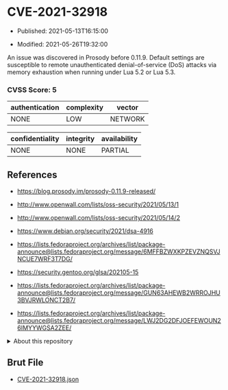 # CVE-2021-32918

- Published: 2021-05-13T16:15:00

- Modified: 2021-05-26T19:32:00

An issue was discovered in Prosody before 0.11.9. Default settings are susceptible to remote unauthenticated denial-of-service (DoS) attacks via memory exhaustion when running under Lua 5.2 or Lua 5.3.

### CVSS Score: **5**

| authentication | complexity | vector |
| --- | --- | --- |
| NONE | LOW | NETWORK |

| confidentiality | integrity | availability |
| --- | --- | --- |
| NONE | NONE | PARTIAL |

## References

* https://blog.prosody.im/prosody-0.11.9-released/

* http://www.openwall.com/lists/oss-security/2021/05/13/1

* http://www.openwall.com/lists/oss-security/2021/05/14/2

* https://www.debian.org/security/2021/dsa-4916

* https://lists.fedoraproject.org/archives/list/package-announce@lists.fedoraproject.org/message/6MFFBZWXKPZEVZNQSVJNCUE7WRF3T7DG/

* https://security.gentoo.org/glsa/202105-15

* https://lists.fedoraproject.org/archives/list/package-announce@lists.fedoraproject.org/message/GUN63AHEWB2WRROJHU3BVJRWLONCT2B7/

* https://lists.fedoraproject.org/archives/list/package-announce@lists.fedoraproject.org/message/LWJ2DG2DFJOEFEWOUN26IMYYWGSA2ZEE/

<details>
<summary>About this repository</summary> 

  This repository is part of the project [Live Hack CVE](https://github.com/Live-Hack-CVE). Main website can be found [www.live-hack.org](https://www.live-hack.org) 
  
  Made by [Sn0wAlice](https://github.com/Sn0wAlice) for the people that care about security and need to have a feed of the latest CVEs. Hope you enjoy it, don't forget to star the repo and follow me on [Twitter](https://twitter.com/Sn0wAlice) and [Github](https://github.com/Sn0wAlice). And that is my [personnal website](https://www.alice-snow.me/)

  - [Home Page](https://github.com/Live-Hack-CVE)
  - [Framework](https://github.com/Live-Hack-CVE/cve-framework)
  - [CVE database](https://github.com/Live-Hack-CVE/full_database)
  - [Changelog](https://github.com/Live-Hack-CVE/Changelog)
</details>

## Brut File

* [CVE-2021-32918.json](https://raw.githubusercontent.com/Live-Hack-CVE/full_database/main/cves/2021/CVE-2021-32918.json)

